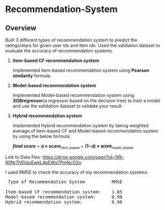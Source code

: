 # Recommendation-System

## Overview

Built 3 different types of recommendation system to predict the ratings/stars for given user ids and item ids. Used the validation dataset to evaluate the accuracy of recommendation systems.

1)	**Item-based CF recommendation system**

    Implemented item-based recommendation system using **Pearson similarity** formula.

2)	**Model-based recommendation system**

    Implemented Model-based recommendation system using **XGBregressor**(a regressor based on the decision tree) to train a model and       use the validation dataset to validate your result. 

3)	**Hybrid recommendation system**

    Implemented Hybrid recommendation system by taking weighted average of item-based CF and Model-based recommendation system by using     the below formula:

      ***final score*** = **𝛼 × score**<sub>𝑖𝑡𝑒𝑚_𝑏𝑎𝑠𝑒𝑑</sub>   + **(1−𝛼) × 𝑠𝑐𝑜𝑟𝑒**<sub>𝑚𝑜𝑑𝑒𝑙_𝑏𝑎𝑠𝑒𝑑</sub>

Link to Data files:
https://drive.google.com/open?id=1tRj-90Nr7hfiVasEwkL4pEWq7PmNcO2o

I used RMSE to check the accuracy of my recommendation systems.

<pre>
 Type of Recommendation System          RMSE  
 
Item-based CF recommendation system:    1.05  
Model-based recommendation system:      0.99  
Hybrid recommendation system:           0.98
</pre>


